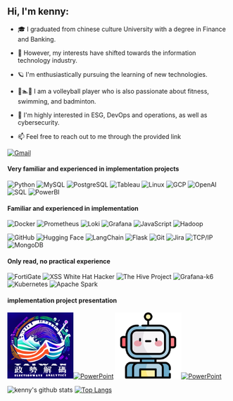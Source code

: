 

## Hi, I'm kenny:



- 🎓 I  graduated from chinese culture University with a degree in Finance and Banking.

- :test_tube: However, my interests have shifted towards the information technology industry.

- 🪐 I'm enthusiastically pursuing the learning of new technologies.

- 🏐🏊🏸  I am a volleyball player who is also passionate about fitness, swimming, and badminton.


- :speech_balloon: I'm highly interested in ESG,  DevOps and operations, as well as cybersecurity.

- :mailbox: Feel free to reach out to me through the provided link


[![Gmail](https://img.shields.io/badge/-ko29469501@gmail.com-black?style=flat&logo=security&logoColor=white)](mailto:ko29469501@gmail.com)



#### Very familiar and experienced in implementation projects


![Python](https://img.shields.io/badge/-Python-000000?style=flat&logo=python)
![MySQL](https://img.shields.io/badge/-MySQL-4479A1?style=flat&logo=mysql&logoColor=white)
![PostgreSQL](https://img.shields.io/badge/-PostgreSQL-336791?style=flat&logo=postgresql&logoColor=white)
![Tableau](https://img.shields.io/badge/-Tableau-E97627?style=flat&logo=tableau&logoColor=white)
![Linux](https://img.shields.io/badge/-Linux-222222?style=flat&logo=linux&logoColor=FCC624)
![GCP](https://img.shields.io/badge/-Google%20Cloud%20Platform-4285F4?style=flat&logo=google-cloud&logoColor=white)
![OpenAI](https://img.shields.io/badge/-OpenAI-0089D6?style=flat&logo=openai&logoColor=white)
![SQL](https://img.shields.io/badge/-SQL-000000?style=flat&logo=postgresql)
![PowerBI](https://img.shields.io/badge/-PowerBI-F2C811?style=flat&logo=powerbi&logoColor=black)



#### Familiar and experienced in implementation
![Docker](https://img.shields.io/badge/-Docker-222222?style=flat&logo=docker&logoColor=2496ED)
![Prometheus](https://img.shields.io/badge/-Prometheus-222222?style=flat&logo=prometheus&logoColor=E6522C)
![Loki](https://img.shields.io/badge/-Loki-FF9A00?style=flat&logo=grafana&logoColor=white)
![Grafana](https://img.shields.io/badge/-Grafana-222222?style=flat&logo=grafana&logoColor=F46800)
![JavaScript](https://img.shields.io/badge/-JavaScript-000000?style=flat&logo=javascript)
![Hadoop](https://img.shields.io/badge/-Hadoop-FF6522?style=flat&logo=hadoop&logoColor=white)

![GitHub](https://img.shields.io/badge/-GitHub-222222?style=flat&logo=github&logoColor=F05032)
![Hugging Face](https://img.shields.io/badge/-Hugging%20Face-FF9A00?style=flat&logo=hugging%20face&logoColor=white)
![LangChain](https://img.shields.io/badge/-LangChain-FF9A00?style=flat)
![Flask](https://img.shields.io/badge/-Flask-000000?style=flat&logo=flask&logoColor=white)
![Git](https://img.shields.io/badge/-Git-222222?style=flat&logo=git&logoColor=F05032)
![Jira](https://img.shields.io/badge/-Jira-222222?style=flat&logo=jira-software&logoColor=white&logoColor=0052CC)
![TCP/IP](https://img.shields.io/badge/-TCP/IP-222222?style=flat&logo=cisco&logoColor=white)
![MongoDB](https://img.shields.io/badge/-MongoDB-47A248?style=flat&logo=mongodb&logoColor=white)





#### Only read, no practical experience
![FortiGate](https://img.shields.io/badge/-FortiGate-EE3124?style=flat&logo=fortinet&logoColor=white)
![XSS White Hat Hacker](https://img.shields.io/badge/-XSS%20White%20Hat%20Hacker-000000?style=flat&logo=security&logoColor=white)
![The Hive Project](https://img.shields.io/badge/-The%20Hive%20Project-8E44AD?style=flat)
![Grafana-k6](https://img.shields.io/badge/-Grafana--k6-F46800?style=flat)
![Kubernetes](https://img.shields.io/badge/-Kubernetes-326CE5?style=flat&logo=kubernetes&logoColor=white)
![Apache Spark](https://img.shields.io/badge/-Apache%20Spark-E25A1C?style=flat&logo=apache-spark&logoColor=white)

#### implementation project presentation
<img src="Taiwan-ElectionWave-Analytics.png" alt="Alt Text" width="150">[![ PowerPoint](https://img.shields.io/badge/政勢解碼Link-blue?style=flat)](https://drive.google.com/file/d/1B0Z38U3odIs856bPCa43eznBJvDdBoeo/view?usp=drive_link)          <img src="robo.png" alt="Alt Text" width="150">[![PowerPoint](https://img.shields.io/badge/open_AI%20Link-blue?style=flat)](https://drive.google.com/file/d/1rdq-baIWyKwdTcePqxhnxEn1UNR21s0A/view?usp=drive_link)




<!-- wi*quL3fcV -->
![kenny's github stats](https://github-readme-stats.vercel.app/api?username=kennyHuang1110&show_icons=true&count_private=true&hide=stars&include_all_commits=true&theme=maroongold)
[![Top Langs](https://github-readme-stats.vercel.app/api/top-langs/?username=kennyHuang1110&layout=compact)](https://github.com/kennyHuang1110)


